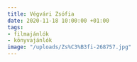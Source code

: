 ```yaml
---
title: Végvári Zsófia
date: 2020-11-18 10:00:00 +01:00
tags:
- filmajánlók
- könyvajánlók
image: "/uploads/Zs%C3%B3fi-268757.jpg"
---
```


